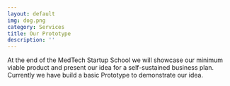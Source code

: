 ```yaml
---
layout: default
img: dog.png
category: Services
title: Our Prototype
description: ''
---
```


At the end of the MedTech Startup School we will showcase our minimum viable product and present our idea for a self-sustained business plan. Currently we have build a basic Prototype to demonstrate our idea.
